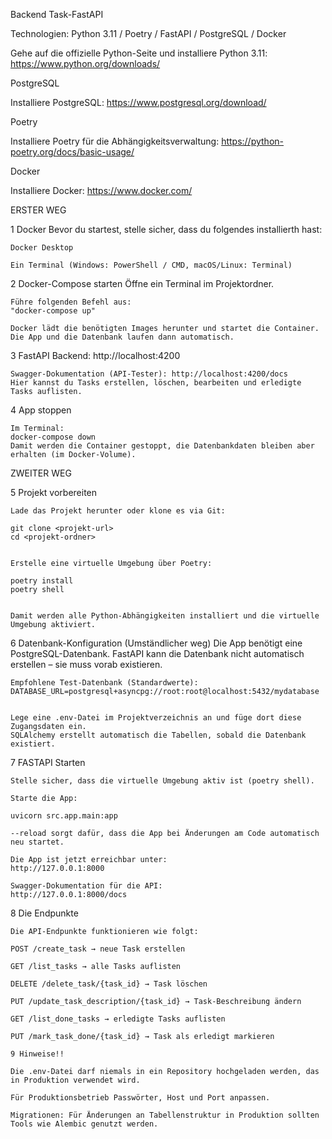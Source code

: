Backend Task-FastAPI

Technologien: Python 3.11 / Poetry / FastAPI / PostgreSQL / Docker


Gehe auf die offizielle Python-Seite und installiere Python 3.11:
https://www.python.org/downloads/

PostgreSQL

Installiere PostgreSQL:
https://www.postgresql.org/download/

Poetry

Installiere Poetry für die Abhängigkeitsverwaltung:
https://python-poetry.org/docs/basic-usage/

Docker

Installiere Docker:
https://www.docker.com/



ERSTER WEG

1 Docker 
    Bevor du startest, stelle sicher, dass du folgendes installierth hast:

    Docker Desktop

    Ein Terminal (Windows: PowerShell / CMD, macOS/Linux: Terminal)

2 Docker-Compose starten
    Öffne ein Terminal im Projektordner.

    Führe folgenden Befehl aus:
    "docker-compose up"

    Docker lädt die benötigten Images herunter und startet die Container.
    Die App und die Datenbank laufen dann automatisch.

3 FastAPI Backend: http://localhost:4200

    Swagger-Dokumentation (API-Tester): http://localhost:4200/docs
    Hier kannst du Tasks erstellen, löschen, bearbeiten und erledigte Tasks auflisten.

4 App stoppen

    Im Terminal:
    docker-compose down
    Damit werden die Container gestoppt, die Datenbankdaten bleiben aber erhalten (im Docker-Volume).


ZWEITER WEG

5 Projekt vorbereiten

    Lade das Projekt herunter oder klone es via Git:

    git clone <projekt-url>
    cd <projekt-ordner>


    Erstelle eine virtuelle Umgebung über Poetry:

    poetry install
    poetry shell


    Damit werden alle Python-Abhängigkeiten installiert und die virtuelle Umgebung aktiviert.


6 Datenbank-Konfiguration (Umständlicher weg)
    Die App benötigt eine PostgreSQL-Datenbank. FastAPI kann die Datenbank nicht automatisch erstellen – sie muss vorab existieren.

    Empfohlene Test-Datenbank (Standardwerte):
    DATABASE_URL=postgresql+asyncpg://root:root@localhost:5432/mydatabase 


    Lege eine .env-Datei im Projektverzeichnis an und füge dort diese Zugangsdaten ein.
    SQLAlchemy erstellt automatisch die Tabellen, sobald die Datenbank existiert.
    
7 FASTAPI Starten

    Stelle sicher, dass die virtuelle Umgebung aktiv ist (poetry shell).

    Starte die App:

    uvicorn src.app.main:app

    --reload sorgt dafür, dass die App bei Änderungen am Code automatisch neu startet.

    Die App ist jetzt erreichbar unter:
    http://127.0.0.1:8000

    Swagger-Dokumentation für die API:
    http://127.0.0.1:8000/docs

8 Die Endpunkte

    Die API-Endpunkte funktionieren wie folgt:

    POST /create_task → neue Task erstellen

    GET /list_tasks → alle Tasks auflisten

    DELETE /delete_task/{task_id} → Task löschen

    PUT /update_task_description/{task_id} → Task-Beschreibung ändern

    GET /list_done_tasks → erledigte Tasks auflisten

    PUT /mark_task_done/{task_id} → Task als erledigt markieren

    9 Hinweise!!

    Die .env-Datei darf niemals in ein Repository hochgeladen werden, das in Produktion verwendet wird.

    Für Produktionsbetrieb Passwörter, Host und Port anpassen.

    Migrationen: Für Änderungen an Tabellenstruktur in Produktion sollten Tools wie Alembic genutzt werden.

